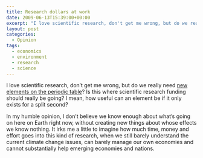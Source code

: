```yaml
---
title: Research dollars at work
date: 2009-06-13T15:39:00+00:00
excerpt: "I love scientific research, don't get me wrong, but do we really need new elements on the periodic table?"
layout: post
categories:
  - Opinion
tags:
  - economics
  - environment
  - research
  - science
---
```

I love scientific research, don&#8217;t get me wrong, but do we really need [new elements on the periodic table](http://www.cbc.ca/technology/story/2009/06/11/unnamed-element-periodic-table.html)? Is this where scientific research funding should really be going? I mean, how useful can an element be if it only exists for a split second?

In my humble opinion, I don&#8217;t believe we know enough about what&#8217;s going on here on Earth right now, without creating new things about whose effects we know nothing. It irks me a little to imagine how much time, money and effort goes into this kind of research, when we still barely understand the current climate change issues, can barely manage our own economies and cannot substantially help emerging economies and nations.